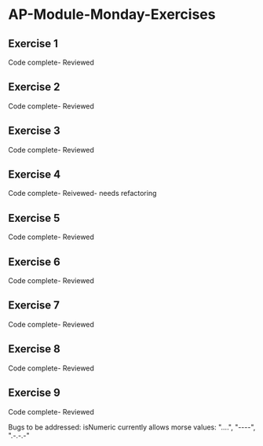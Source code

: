 # AP-Module-Monday-Exercises

## Exercise 1
Code complete- Reviewed

## Exercise 2
Code complete- Reviewed

## Exercise 3
Code complete- Reviewed

## Exercise 4
Code complete- Reivewed- needs refactoring

## Exercise 5
Code complete- Reviewed

## Exercise 6
Code complete- Reviewed

## Exercise 7
Code complete- Reviewed

## Exercise 8
Code complete- Reviewed

## Exercise 9
Code complete- Reviewed


Bugs to be addressed: isNumeric currently allows morse values: "....", "----", ".-.-.-"
